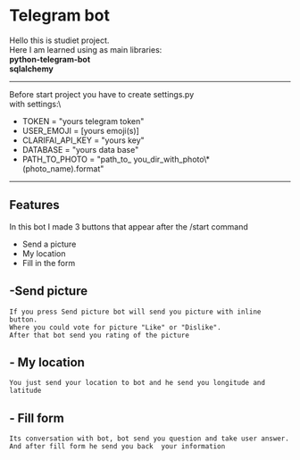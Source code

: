 # Telegram bot

Hello this is studiet project.\
Here I am learned using as main libraries:\
**python-telegram-bot**\
**sqlalchemy**
____
Before start project you have to create settings.py\
with settings:\
- TOKEN = "yours telegram token"
- USER_EMOJI = [yours emoji(s)] 
- CLARIFAI_API_KEY = "yours key"
- DATABASE = "yours data base"
- PATH_TO_PHOTO = "path_to_ you_dir_with_photo\\*(photo_name).format"
________
## Features

In this bot I made 3 buttons that appear after the /start command

- Send a picture
- My location
- Fill in the form

## -Send picture
    If you press Send picture bot will send you picture with inline button.
    Where you could vote for picture "Like" or "Dislike".
    After that bot send you rating of the picture

## - My location
    You just send your location to bot and he send you longitude and latitude

## - Fill form
    Its conversation with bot, bot send you question and take user answer.
    And after fill form he send you back  your information